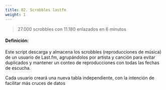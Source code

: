 ```yaml
---
title: 02. Scrobbles lastfm
weight: 1
---
```


> 27.000 scrobbles con 11.180 enlazados en 6 minutos

#### Definición:

Este script descarga y almacena los scrobbles (reproducciones de música) de un usuario de Last.fm, agrupándolos por artista y canción para evitar duplicados y mantener un conteo de reproducciones con todas las fechas de escucha.

Cada usuario creará una nueva tabla independiente, con la intención de facilitar más cruces de datos


